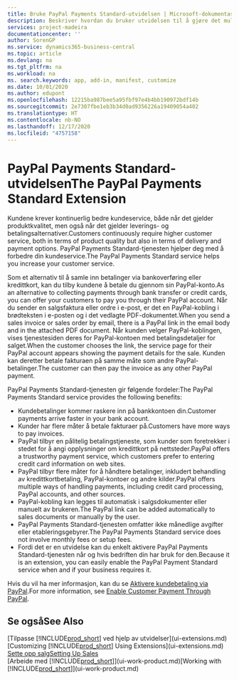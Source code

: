```yaml
---
title: Bruke PayPal Payments Standard-utvidelsen | Microsoft-dokumentasjon
description: Beskriver hvordan du bruker utvidelsen til å gjøre det mulig for kunder å betale med PayPal.
services: project-madeira
documentationcenter: ''
author: SorenGP
ms.service: dynamics365-business-central
ms.topic: article
ms.devlang: na
ms.tgt_pltfrm: na
ms.workload: na
ms. search.keywords: app, add-in, manifest, customize
ms.date: 10/01/2020
ms.author: edupont
ms.openlocfilehash: 12215ba987bee5a95fbf97e4b4bb190972bdf14b
ms.sourcegitcommit: 2e7307fbe1eb3b34d0ad9356226a19409054a402
ms.translationtype: HT
ms.contentlocale: nb-NO
ms.lasthandoff: 12/17/2020
ms.locfileid: "4757158"
---
```

# <a name="the-paypal-payments-standard-extension"></a><span data-ttu-id="7e774-103">PayPal Payments Standard-utvidelsen</span><span class="sxs-lookup"><span data-stu-id="7e774-103">The PayPal Payments Standard Extension</span></span>
<span data-ttu-id="7e774-104">Kundene krever kontinuerlig bedre kundeservice, både når det gjelder produktkvalitet, men også når det gjelder leverings- og betalingsalternativer.</span><span class="sxs-lookup"><span data-stu-id="7e774-104">Customers continuously require higher customer service, both in terms of product quality but also in terms of delivery and payment options.</span></span> <span data-ttu-id="7e774-105">PayPal Payments Standard-tjenesten hjelper deg med å forbedre din kundeservice.</span><span class="sxs-lookup"><span data-stu-id="7e774-105">The PayPal Payments Standard service helps you increase your customer service.</span></span>

<span data-ttu-id="7e774-106">Som et alternativ til å samle inn betalinger via bankoverføring eller kredittkort, kan du tilby kundene å betale du gjennom sin PayPal-konto.</span><span class="sxs-lookup"><span data-stu-id="7e774-106">As an alternative to collecting payments through bank transfer or credit cards, you can offer your customers to pay you through their PayPal account.</span></span> <span data-ttu-id="7e774-107">Når du sender en salgsfaktura eller ordre i e-post, er det en PayPal-kobling i brødteksten i e-posten og i det vedlagte PDF-dokumentet.</span><span class="sxs-lookup"><span data-stu-id="7e774-107">When you send a sales invoice or sales order by email, there is a PayPal link in the email body and in the attached PDF document.</span></span> <span data-ttu-id="7e774-108">Når kunden velger PayPal-koblingen, vises tjenestesiden deres for PayPal-kontoen med betalingsdetaljer for salget.</span><span class="sxs-lookup"><span data-stu-id="7e774-108">When the customer chooses the link, the service page for their PayPal account appears showing the payment details for the sale.</span></span> <span data-ttu-id="7e774-109">Kunden kan deretter betale fakturaen på samme måte som andre PayPal-betalinger.</span><span class="sxs-lookup"><span data-stu-id="7e774-109">The customer can then pay the invoice as any other PayPal payment.</span></span>

<span data-ttu-id="7e774-110">PayPal Payments Standard-tjenesten gir følgende fordeler:</span><span class="sxs-lookup"><span data-stu-id="7e774-110">The PayPal Payments Standard service provides the following benefits:</span></span>

* <span data-ttu-id="7e774-111">Kundebetalinger kommer raskere inn på bankkontoen din.</span><span class="sxs-lookup"><span data-stu-id="7e774-111">Customer payments arrive faster in your bank account.</span></span>
* <span data-ttu-id="7e774-112">Kunder har flere måter å betale fakturaer på.</span><span class="sxs-lookup"><span data-stu-id="7e774-112">Customers have more ways to pay invoices.</span></span>
* <span data-ttu-id="7e774-113">PayPal tilbyr en pålitelig betalingstjeneste, som kunder som foretrekker i stedet for å angi opplysninger om kredittkort på nettsteder.</span><span class="sxs-lookup"><span data-stu-id="7e774-113">PayPal offers a trustworthy payment service, which customers prefer to entering credit card information on web sites.</span></span>
* <span data-ttu-id="7e774-114">PayPal tilbyr flere måter for å håndtere betalinger, inkludert behandling av kredittkortbetaling, PayPal-kontoer og andre kilder.</span><span class="sxs-lookup"><span data-stu-id="7e774-114">PayPal offers multiple ways of handling payments, including credit card processing, PayPal accounts, and other sources.</span></span>
* <span data-ttu-id="7e774-115">PayPal-kobling kan legges til automatisk i salgsdokumenter eller manuelt av brukeren.</span><span class="sxs-lookup"><span data-stu-id="7e774-115">The PayPal link can be added automatically to sales documents or manually by the user.</span></span>
* <span data-ttu-id="7e774-116">PayPal Payments Standard-tjenesten omfatter ikke månedlige avgifter eller etableringsgebyrer.</span><span class="sxs-lookup"><span data-stu-id="7e774-116">The PayPal Payments Standard service does not involve monthly fees or setup fees.</span></span>
* <span data-ttu-id="7e774-117">Fordi det er en utvidelse kan du enkelt aktivere PayPal Payments Standard-tjenesten når og hvis bedriften din har bruk for den.</span><span class="sxs-lookup"><span data-stu-id="7e774-117">Because it is an extension, you can easily enable the PayPal Payment Standard service when and if your business requires it.</span></span>  

<span data-ttu-id="7e774-118">Hvis du vil ha mer informasjon, kan du se [Aktivere kundebetaling via PayPal](sales-how-enable-payment-service-extensions.md).</span><span class="sxs-lookup"><span data-stu-id="7e774-118">For more information, see [Enable Customer Payment Through PayPal](sales-how-enable-payment-service-extensions.md).</span></span>

## <a name="see-also"></a><span data-ttu-id="7e774-119">Se også</span><span class="sxs-lookup"><span data-stu-id="7e774-119">See Also</span></span>
<span data-ttu-id="7e774-120">[Tilpasse [!INCLUDE[prod_short](includes/prod_short.md)] ved hjelp av utvidelser](ui-extensions.md)</span><span class="sxs-lookup"><span data-stu-id="7e774-120">[Customizing [!INCLUDE[prod_short](includes/prod_short.md)] Using Extensions](ui-extensions.md)</span></span>  
[<span data-ttu-id="7e774-121">Sette opp salg</span><span class="sxs-lookup"><span data-stu-id="7e774-121">Setting Up Sales</span></span>](sales-setup-sales.md)  
<span data-ttu-id="7e774-122">[Arbeide med [!INCLUDE[prod_short](includes/prod_short.md)]](ui-work-product.md)</span><span class="sxs-lookup"><span data-stu-id="7e774-122">[Working with [!INCLUDE[prod_short](includes/prod_short.md)]](ui-work-product.md)</span></span>
